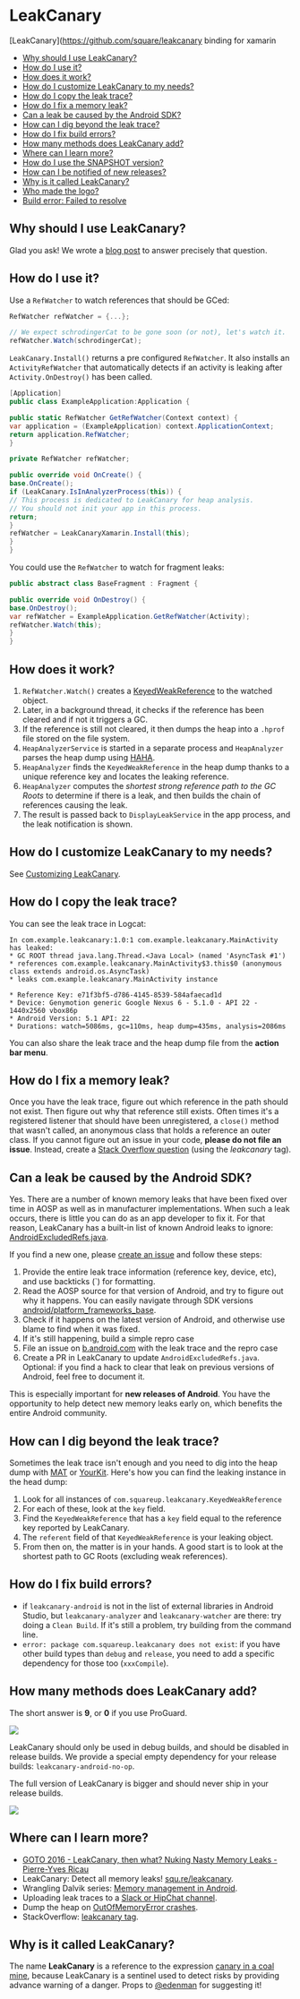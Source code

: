 # LeakCanary

[LeakCanary](https://github.com/square/leakcanary binding for xamarin

* [Why should I use LeakCanary?](#why-should-i-use-leakcanary)
* [How do I use it?](#how-do-i-use-it)
* [How does it work?](#how-does-it-work)
* [How do I customize LeakCanary to my needs?](#how-do-i-customize-leakcanary-to-my-needs)
* [How do I copy the leak trace?](#how-do-i-copy-the-leak-trace)
* [How do I fix a memory leak?](#how-do-i-fix-a-memory-leak)
* [Can a leak be caused by the Android SDK?](#can-a-leak-be-caused-by-the-android-sdk)
* [How can I dig beyond the leak trace?](#how-can-i-dig-beyond-the-leak-trace)
* [How do I fix build errors?](#how-do-i-fix-build-errors)
* [How many methods does LeakCanary add?](#how-many-methods-does-leakcanary-add)
* [Where can I learn more?](#where-can-i-learn-more)
* [How do I use the SNAPSHOT version?](#how-do-i-use-the-snapshot-version)
* [How can I be notified of new releases?](#how-can-i-be-notified-of-new-releases)
* [Why is it called LeakCanary?](#why-is-it-called-leakcanary)
* [Who made the logo?](#who-made-the-logo)
* [Build error: Failed to resolve](#build-error-failed-to-resolve)

## Why should I use LeakCanary?

Glad you ask! We wrote a [blog post](http://squ.re/leakcanary) to answer precisely that question.

## How do I use it?

Use a `RefWatcher` to watch references that should be GCed:

```cs
RefWatcher refWatcher = {...};

// We expect schrodingerCat to be gone soon (or not), let's watch it.
refWatcher.Watch(schrodingerCat);
```

`LeakCanary.Install()` returns a pre configured `RefWatcher`.
It also installs an `ActivityRefWatcher` that automatically detects if an activity is leaking after `Activity.OnDestroy()` has been called.

```cs
[Application]
public class ExampleApplication:Application {

public static RefWatcher GetRefWatcher(Context context) {
var application = (ExampleApplication) context.ApplicationContext;
return application.RefWatcher;
}

private RefWatcher refWatcher;

public override void OnCreate() {
base.OnCreate();
if (LeakCanary.IsInAnalyzerProcess(this)) {
// This process is dedicated to LeakCanary for heap analysis.
// You should not init your app in this process.
return;
}
refWatcher = LeakCanaryXamarin.Install(this);
}
}
```

You could use the `RefWatcher` to watch for fragment leaks:

```cs
public abstract class BaseFragment : Fragment {

public override void OnDestroy() {
base.OnDestroy();
var refWatcher = ExampleApplication.GetRefWatcher(Activity);
refWatcher.Watch(this);
}
}
```

## How does it work?

1. `RefWatcher.Watch()` creates a [KeyedWeakReference](https://github.com/square/leakcanary/blob/master/leakcanary-watcher/src/main/java/com/squareup/leakcanary/KeyedWeakReference.java) to the watched object.
2. Later, in a background thread, it checks if the reference has been cleared and if not it triggers a GC.
3. If the reference is still not cleared, it then dumps the heap into a `.hprof` file stored on the file system.
4. `HeapAnalyzerService` is started in a separate process and `HeapAnalyzer` parses the heap dump using [HAHA](https://github.com/square/haha).
5. `HeapAnalyzer` finds the `KeyedWeakReference` in the heap dump thanks to a unique reference key and locates the leaking reference.
6. `HeapAnalyzer` computes the *shortest strong reference path to the GC Roots* to determine if there is a leak, and then builds the chain of references causing the leak.
7. The result is passed back to `DisplayLeakService` in the app process, and the leak notification is shown.

## How do I customize LeakCanary to my needs?

See [Customizing LeakCanary](Customizing-LeakCanary).

## How do I copy the leak trace?

You can see the leak trace in Logcat:

```
In com.example.leakcanary:1.0:1 com.example.leakcanary.MainActivity has leaked:
* GC ROOT thread java.lang.Thread.<Java Local> (named 'AsyncTask #1')
* references com.example.leakcanary.MainActivity$3.this$0 (anonymous class extends android.os.AsyncTask)
* leaks com.example.leakcanary.MainActivity instance

* Reference Key: e71f3bf5-d786-4145-8539-584afaecad1d
* Device: Genymotion generic Google Nexus 6 - 5.1.0 - API 22 - 1440x2560 vbox86p
* Android Version: 5.1 API: 22
* Durations: watch=5086ms, gc=110ms, heap dump=435ms, analysis=2086ms
```

You can also share the leak trace and the heap dump file from the **action bar menu**.

## How do I fix a memory leak?

Once you have the leak trace, figure out which reference in the path should not exist. Then figure out why that reference still exists. Often times it's a registered listener that should have been unregistered, a `close()` method that wasn't called, an anonymous class that holds a reference an outer class. If you cannot figure out an issue in your code, **please do not file an issue**. Instead, create a [Stack Overflow question](http://stackoverflow.com/questions/tagged/leakcanary) (using the *leakcanary* tag).

## Can a leak be caused by the Android SDK?

Yes. There are a number of known memory leaks that have been fixed over time in AOSP as well as in manufacturer implementations. When such a leak occurs, there is little you can do as an app developer to fix it. For that reason, LeakCanary has a built-in list of known Android leaks to ignore: [AndroidExcludedRefs.java](https://github.com/square/leakcanary/blob/master/leakcanary-android/src/main/java/com/squareup/leakcanary/AndroidExcludedRefs.java).

If you find a new one, please [create an issue](https://github.com/square/leakcanary/issues/new) and follow these steps:

1. Provide the entire leak trace information (reference key, device, etc), and use backticks (`) for formatting.
2. Read the AOSP source for that version of Android, and try to figure out why it happens. You can easily navigate through SDK versions [android/platform_frameworks_base](https://github.com/android/platform_frameworks_base).
3. Check if it happens on the latest version of Android, and otherwise use blame to find when it was fixed.
4. If it's still happening, build a simple repro case
5. File an issue on [b.android.com](http://b.android.com) with the leak trace and the repro case
6. Create a PR in LeakCanary to update `AndroidExcludedRefs.java`. Optional: if you find a hack to clear that leak on previous versions of Android, feel free to document it.

This is especially important for **new releases of Android**. You have the opportunity to help detect new memory leaks early on, which benefits the entire Android community.

## How can I dig beyond the leak trace?

Sometimes the leak trace isn't enough and you need to dig into the heap dump with [MAT](http://eclipse.org/mat/) or [YourKit](https://www.yourkit.com/). Here's how you can find the leaking instance in the head dump:

1. Look for all instances of `com.squareup.leakcanary.KeyedWeakReference`
2. For each of these, look at the `key` field.
3. Find the `KeyedWeakReference` that has a `key` field equal to the reference key reported by LeakCanary.
4. The `referent` field of that `KeyedWeakReference` is your leaking object.
5. From then on, the matter is in your hands. A good start is to look at the shortest path to GC Roots (excluding weak references).

## How do I fix build errors?

* if `leakcanary-android` is not in the list of external libraries in Android Studio, but `leakcanary-analyzer` and `leakcanary-watcher` are there: try doing a `Clean Build`. If it's still a problem, try building from the command line.
* `error: package com.squareup.leakcanary does not exist`: if you have other build types than `debug` and `release`, you need to add a specific dependency for those too (`xxxCompile`).

## How many methods does LeakCanary add?

The short answer is **9**, or **0** if you use ProGuard. 

<a href="http://www.methodscount.com/?lib=com.squareup.leakcanary%3Aleakcanary-android-no-op%3A1.5"><img src="https://img.shields.io/badge/Methods and size-9 | 4 KB-e91e63.svg"></img></a>

LeakCanary should only be used in debug builds, and should be disabled in release builds. We provide a special empty dependency for your release builds: `leakcanary-android-no-op`.

The full version of LeakCanary is bigger and should never ship in your release builds.

<a href="http://www.methodscount.com/?lib=com.squareup.leakcanary%3Aleakcanary-android%3A1.5"><img src="https://img.shields.io/badge/Methods and size-core: 520 | deps: 2880 | 121 KB-e91e63.svg"></img></a>

## Where can I learn more?

* [GOTO 2016 - LeakCanary, then what? Nuking Nasty Memory Leaks - Pierre-Yves Ricau](https://www.youtube.com/watch?v=7A7Uv9ZBE2U)
* LeakCanary: Detect all memory leaks! [squ.re/leakcanary](http://squ.re/leakcanary).
* Wrangling Dalvik series: [Memory management in Android](http://www.raizlabs.com/dev/2014/03/wrangling-dalvik-memory-management-in-android-part-1-of-2/).
* Uploading leak traces to a [Slack or HipChat channel](https://gist.github.com/pyricau/06c2c486d24f5f85f7f0).
* Dump the heap on [OutOfMemoryError crashes](https://gist.github.com/pyricau/4726389fd64f3b7c6f32).
* StackOverflow: [leakcanary tag](http://stackoverflow.com/questions/tagged/leakcanary).



## Why is it called LeakCanary?

The name **LeakCanary** is a reference to the expression [canary in a coal mine](http://en.wiktionary.org/wiki/canary_in_a_coal_mine), because LeakCanary is a sentinel used to detect risks by providing advance warning of a danger. Props to [@edenman](https://github.com/edenman) for suggesting it!

